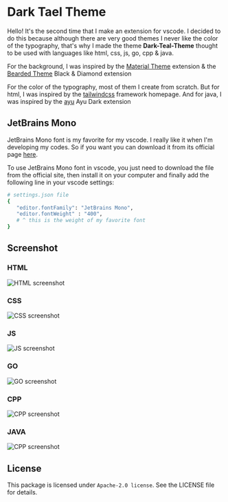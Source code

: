 # Dark Tael Theme

Hello! It's the second time that I make an extension for vscode. I decided to do this because although there are very good themes I never like the color of the typography, that's why I made the theme **Dark-Teal-Theme** thought to be used with languages like html, css, js, go, cpp & java.

For the background, I was inspired by the [Material Theme](https://marketplace.visualstudio.com/items?itemName=Equinusocio.vsc-material-theme) extension & the [Bearded Theme](https://marketplace.visualstudio.com/items?itemName=BeardedBear.beardedtheme) Black & Diamond extension

For the color of the typography, most of them I create from scratch. But for html, I was inspired by the [tailwindcss](https://tailwindcss.com/) framework homepage. And for java, I was inspired by the [ayu](https://marketplace.visualstudio.com/items?itemName=dempfi.ayu-vs) Ayu Dark extension

## JetBrains Mono

JetBrains Mono font is my favorite for my vscode. I really like it when I'm developing my codes. So if you want you can download it from its official page [here](https://www.jetbrains.com/lp/mono/).

To use JetBrains Mono font in vscode, you just need to download the file from the official site, then install it on your computer and finally add the following line in your vscode settings:

```sh
# settings.json file
{
   "editor.fontFamily": "JetBrains Mono",
   "editor.fontWeight" : "400", 
   # ^ this is the weight of my favorite font
}
```

## Screenshot

### HTML
![HTML screenshot](https://raw.githubusercontent.com/brianlewyn/vscode_dark-teal-theme/main/assets/img/HTML.png)

### CSS
![CSS screenshot](https://raw.githubusercontent.com/brianlewyn/vscode_dark-teal-theme/main/assets/img/CSS.png)

### JS
![JS screenshot](https://raw.githubusercontent.com/brianlewyn/vscode_dark-teal-theme/main/assets/img/JS.png)

### GO
![GO screenshot](https://raw.githubusercontent.com/brianlewyn/vscode_dark-teal-theme/main/assets/img/GO.png)

### CPP
![CPP screenshot](https://raw.githubusercontent.com/brianlewyn/vscode_dark-teal-theme/main/assets/img/CPP.png)

### JAVA
![CPP screenshot](https://raw.githubusercontent.com/brianlewyn/vscode_dark-teal-theme/main/assets/img/JAVA.png)

## License
This package is licensed under `Apache-2.0 license`. See the LICENSE file for details.